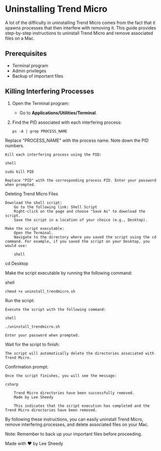 # Uninstalling Trend Micro

A lot of the difficulty in uninstalling Trend Micro comes from the fact that it spawns processes that then interfere with removing it. This guide provides step-by-step instructions to uninstall Trend Micro and remove associated files on a Mac.

## Prerequisites

- Terminal program
- Admin privileges
- Backup of important files

## Killing Interfering Processes

1. Open the Terminal program:
   - Go to **Applications/Utilities/Terminal**.

2. Find the PID associated with each interfering process:
   ```shell
   ps -A | grep PROCESS_NAME

Replace "PROCESS_NAME" with the process name. Note down the PID numbers.

    Kill each interfering process using the PID:

    shell

    sudo kill PID

    Replace "PID" with the corresponding process PID. Enter your password when prompted.

Deleting Trend Micro Files

    Download the shell script:
        Go to the following link: Shell Script
        Right-click on the page and choose "Save As" to download the script.
        Save the script in a location of your choice (e.g., Desktop).

    Make the script executable:
        Open the Terminal.
        Navigate to the directory where you saved the script using the cd command. For example, if you saved the script on your Desktop, you would use:

        shell

cd Desktop

Make the script executable by running the following command:

shell

    chmod +x uninstall_trendmicro.sh

Run the script:

    Execute the script with the following command:

    shell

    ./uninstall_trendmicro.sh

    Enter your password when prompted.

Wait for the script to finish:

    The script will automatically delete the directories associated with Trend Micro.

Confirmation prompt:

    Once the script finishes, you will see the message:

    csharp

        Trend Micro directories have been successfully removed.
        Made by Lee Sheedy

        This indicates that the script execution has completed and the Trend Micro directories have been removed.

By following these instructions, you can easily uninstall Trend Micro, remove interfering processes, and delete associated files on your Mac.

Note: Remember to back up your important files before proceeding.

Made with :heart: by Lee Sheedy
